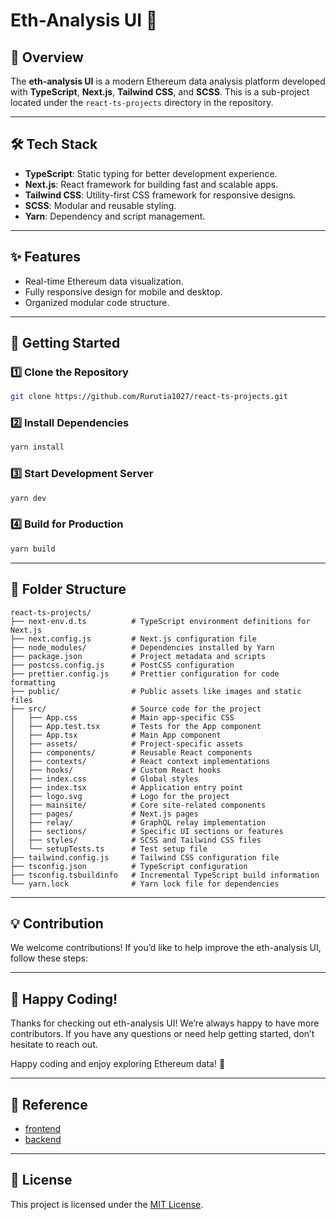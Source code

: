 # **Eth-Analysis UI** 🚀

## **📖 Overview**
The **eth-analysis UI** is a modern Ethereum data analysis platform developed with **TypeScript**, **Next.js**, **Tailwind CSS**, and **SCSS**. This is a sub-project located under the `react-ts-projects` directory in the repository.

---

## **🛠️ Tech Stack**
- **TypeScript**: Static typing for better development experience.
- **Next.js**: React framework for building fast and scalable apps.
- **Tailwind CSS**: Utility-first CSS framework for responsive designs.
- **SCSS**: Modular and reusable styling.
- **Yarn**: Dependency and script management.

---

## **✨ Features**
- Real-time Ethereum data visualization.
- Fully responsive design for mobile and desktop.
- Organized modular code structure.

---

## **🚀 Getting Started**

### **1️⃣ Clone the Repository**
```bash
git clone https://github.com/Rurutia1027/react-ts-projects.git
```

### **2️⃣ Install Dependencies**
```bash 
yarn install
```

### **3️⃣ Start Development Server**
```bash 
yarn dev
```

### **4️⃣ Build for Production**
```bash 
yarn build
```
--- 

## 📂 **Folder Structure**
```
react-ts-projects/
├── next-env.d.ts          # TypeScript environment definitions for Next.js
├── next.config.js         # Next.js configuration file
├── node_modules/          # Dependencies installed by Yarn
├── package.json           # Project metadata and scripts
├── postcss.config.js      # PostCSS configuration
├── prettier.config.js     # Prettier configuration for code formatting
├── public/                # Public assets like images and static files
├── src/                   # Source code for the project
│   ├── App.css            # Main app-specific CSS
│   ├── App.test.tsx       # Tests for the App component
│   ├── App.tsx            # Main App component
│   ├── assets/            # Project-specific assets
│   ├── components/        # Reusable React components
│   ├── contexts/          # React context implementations
│   ├── hooks/             # Custom React hooks
│   ├── index.css          # Global styles
│   ├── index.tsx          # Application entry point
│   ├── logo.svg           # Logo for the project
│   ├── mainsite/          # Core site-related components
│   ├── pages/             # Next.js pages
│   ├── relay/             # GraphQL relay implementation  
│   ├── sections/          # Specific UI sections or features
│   ├── styles/            # SCSS and Tailwind CSS files
│   └── setupTests.ts      # Test setup file
├── tailwind.config.js     # Tailwind CSS configuration file
├── tsconfig.json          # TypeScript configuration
├── tsconfig.tsbuildinfo   # Incremental TypeScript build information
└── yarn.lock              # Yarn lock file for dependencies
```
---

## 💡 Contribution

We welcome contributions! If you’d like to help improve the eth-analysis UI, follow these steps:


---
## 🎉 Happy Coding!

Thanks for checking out eth-analysis UI! We’re always happy to have more contributors. If you have any questions or need help getting started, don’t hesitate to reach out.

Happy coding and enjoy exploring Ethereum data! 🚀

---

## 📝 Reference 
- [frontend](https://github.com/ultrasoundmoney/frontend)
- [backend](https://github.com/ultrasoundmoney/eth-analysis-rs)

---

## 📜 License
This project is licensed under the [MIT License](./LICENSE).